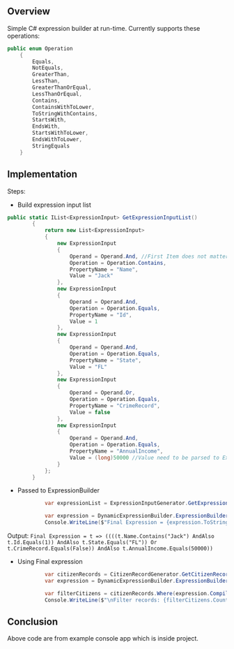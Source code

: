 ## Overview
Simple C# expression builder at run-time.
Currently supports these operations:
```csharp
public enum Operation
    {
        Equals,
        NotEquals,
        GreaterThan,
        LessThan,
        GreaterThanOrEqual,
        LessThanOrEqual,
        Contains,
        ContainsWithToLower,
        ToStringWithContains,
        StartsWith,
        EndsWith,
        StartsWithToLower,
        EndsWithToLower,
        StringEquals
    }
```

## Implementation
Steps:
+ Build expression input list
```csharp
public static IList<ExpressionInput> GetExpressionInputList()
        {
            return new List<ExpressionInput>
            {
                new ExpressionInput
                {
                    Operand = Operand.And, //First Item does not matter And or OR
                    Operation = Operation.Contains,
                    PropertyName = "Name",
                    Value = "Jack"
                },
                new ExpressionInput
                {
                    Operand = Operand.And,
                    Operation = Operation.Equals,
                    PropertyName = "Id",
                    Value = 1
                },
                new ExpressionInput
                {
                    Operand = Operand.And,
                    Operation = Operation.Equals,
                    PropertyName = "State",
                    Value = "FL"
                },
                new ExpressionInput
                {
                    Operand = Operand.Or,
                    Operation = Operation.Equals,
                    PropertyName = "CrimeRecord",
                    Value = false
                },
                new ExpressionInput
                {
                    Operand = Operand.And,
                    Operation = Operation.Equals,
                    PropertyName = "AnnualIncome",
                    Value = (long)50000 //Value need to be parsed to Expression's object (T) type. Here T is of Citizen type and AnnualIncome is of double type.
                }
            };
        }
```
+ Passed to ExpressionBuilder
```csharp
            var expressionList = ExpressionInputGenerator.GetExpressionInputList();

            var expression = DynamicExpressionBuilder.ExpressionBuilder.GetExpression<Citizen>(expressionList); //Passing to expression builder. Here we are getting expression of Type Citizen
            Console.WriteLine($"Final Expression = {expression.ToString()}");
```
Output: `Final Expression = t => ((((t.Name.Contains("Jack") AndAlso t.Id.Equals(1)) AndAlso t.State.Equals("FL")) Or t.CrimeRecord.Equals(False)) AndAlso t.AnnualIncome.Equals(50000))`
+ Using Final expression
```csharp
            var citizenRecords = CitizenRecordGenerator.GetCitizenRecordList();
            var expression = DynamicExpressionBuilder.ExpressionBuilder.GetExpression<Citizen>(expressionList)

            var filterCitizens = citizenRecords.Where(expression.Compile()); //Expression Implementation
            Console.WriteLine($"\nFilter records: {filterCitizens.Count()}");
```

## Conclusion

Above code are from example console app which is inside project.



